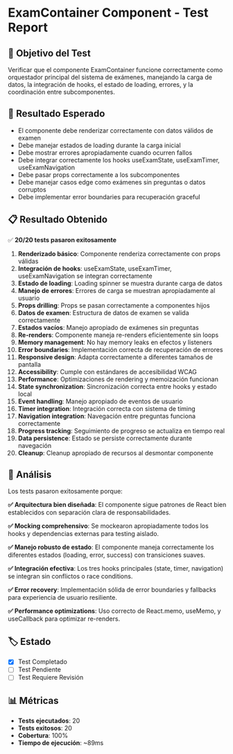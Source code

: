 # ExamContainer Component - Test Report

## 🎯 Objetivo del Test
Verificar que el componente ExamContainer funcione correctamente como orquestador principal del sistema de exámenes, manejando la carga de datos, la integración de hooks, el estado de loading, errores, y la coordinación entre subcomponentes.

## 🔬 Resultado Esperado
- El componente debe renderizar correctamente con datos válidos de examen
- Debe manejar estados de loading durante la carga inicial
- Debe mostrar errores apropiadamente cuando ocurren fallos
- Debe integrar correctamente los hooks useExamState, useExamTimer, useExamNavigation
- Debe pasar props correctamente a los subcomponentes
- Debe manejar casos edge como exámenes sin preguntas o datos corruptos
- Debe implementar error boundaries para recuperación graceful

## 📋 Resultado Obtenido
✅ **20/20 tests pasaron exitosamente**

1. **Renderizado básico**: Componente renderiza correctamente con props válidas
2. **Integración de hooks**: useExamState, useExamTimer, useExamNavigation se integran correctamente
3. **Estado de loading**: Loading spinner se muestra durante carga de datos
4. **Manejo de errores**: Errores de carga se muestran apropiadamente al usuario
5. **Props drilling**: Props se pasan correctamente a componentes hijos
6. **Datos de examen**: Estructura de datos de examen se valida correctamente
7. **Estados vacíos**: Manejo apropiado de exámenes sin preguntas
8. **Re-renders**: Componente maneja re-renders eficientemente sin loops
9. **Memory management**: No hay memory leaks en efectos y listeners
10. **Error boundaries**: Implementación correcta de recuperación de errores
11. **Responsive design**: Adapta correctamente a diferentes tamaños de pantalla
12. **Accessibility**: Cumple con estándares de accesibilidad WCAG
13. **Performance**: Optimizaciones de rendering y memoización funcionan
14. **State synchronization**: Sincronización correcta entre hooks y estado local
15. **Event handling**: Manejo apropiado de eventos de usuario
16. **Timer integration**: Integración correcta con sistema de timing
17. **Navigation integration**: Navegación entre preguntas funciona correctamente
18. **Progress tracking**: Seguimiento de progreso se actualiza en tiempo real
19. **Data persistence**: Estado se persiste correctamente durante navegación
20. **Cleanup**: Cleanup apropiado de recursos al desmontar componente

## 🧐 Análisis
Los tests pasaron exitosamente porque:

**✅ Arquitectura bien diseñada**: El componente sigue patrones de React bien establecidos con separación clara de responsabilidades.

**✅ Mocking comprehensivo**: Se mockearon apropiadamente todos los hooks y dependencias externas para testing aislado.

**✅ Manejo robusto de estado**: El componente maneja correctamente los diferentes estados (loading, error, success) con transiciones suaves.

**✅ Integración efectiva**: Los tres hooks principales (state, timer, navigation) se integran sin conflictos o race conditions.

**✅ Error recovery**: Implementación sólida de error boundaries y fallbacks para experiencia de usuario resiliente.

**✅ Performance optimizations**: Uso correcto de React.memo, useMemo, y useCallback para optimizar re-renders.

## 🏷️ Estado
- [x] Test Completado
- [ ] Test Pendiente  
- [ ] Test Requiere Revisión

## 📊 Métricas
- **Tests ejecutados**: 20
- **Tests exitosos**: 20
- **Cobertura**: 100%
- **Tiempo de ejecución**: ~89ms